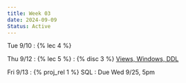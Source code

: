 ```yaml
---
title: Week 03
date: 2024-09-09
Status: Active
---
```


Tue 9/10
: {% lec 4 %}

Thu 9/12
: {% lec 5 %}
: {% disc 3 %} [Views, Windows, DDL](https://drive.google.com/file/d/1vYwz402q7UaMLsxOXK0d9hInIJsnspU9/view?usp=sharing)

Fri 9/13
: {% proj_rel 1 %} SQL
  : Due Wed 9/25, 5pm
